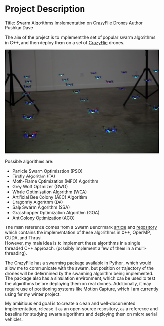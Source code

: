 # Project Description
Title: Swarm Algorithms Implementation on CrazyFlie Drones
Author: Pushkar Dave

The aim of the project is to implement the set of popular swarm algorithms in C++, and then deploy them on a set of [CrazyFlie](https://www.bitcraze.io/products/old-products/crazyflie-2-1/) drones.

![crazy-swarm](/images/swarm.jpg)

Possible algorithms are:
- Particle Swarm Optimisation (PSO)
- Firefly Algorithm (FA)
- Moth-Flame Optimization (MFO) Algorithm
- Grey Wolf Optimizer (GWO)
- Whale Optimization Algorithm (WOA)
- Artificial Bee Colony (ABC) Algorithm
- Dragonfly Algorithm (DA)
- Salp Swarm Algorithm (SSA)
- Grasshopper Optimization Algorithm (GOA)
- Ant Colony Optimization (ACO)

The main reference comes from a Swarm Benchmark [article](https://medium.com/@amin32846/swarm-intelligence-showdown-a-benchmarking-study-a94cc2ca598c) and [repository](https://github.com/Aminsed/SwarmBenchmark?tab=readme-ov-file) which contains the implementation of these algorithms in C++, OpenMP, CUDA, and Thrust. \
However, my main idea is to implement these algorithms in a single threaded C++ approach. (possibly implement a few of them in a multi-threading).

The CrazyFlie has a swarming [package](https://imrclab.github.io/crazyswarm2/index.html) available in Python, which would allow me to communicate with the swarm, but position or trajectory of the drones will be determined by the swarming algorithm being implemented. The package also has a simulation environment, which can be used to test the algorithms before deploying them on real drones.
Additionally, it may require use of positioning systems like Motion Capture, which I am currently using for my winter project. 

My ambitious end goal is to create a clean and well-documented implementation, release it as an open-source repository, as a reference and baseline for studying swarm algorithms and deploying them on micro aerial vehicles.


